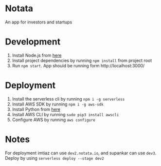# Notata

An app for investors and startups

# Development

1. Install Node.js from [here](https://nodejs.org/en/)
2. Install project dependencies by running `npm install` from project root
3. Run `npm start`. App should be running form http://localhost:3000/

# Deployment

1. Install the serverless cli by running `npm i -g serverless`
2. Install AWS SDK by running `npm i -g aws-sdk`
3. Install Python from [here](https://www.python.org/downloads/)
4. Install AWS CLI by running `sudo pip3 install awscli`
5. Configure AWS by running `aws configure`

# Notes

For deployment imtiaz can use `dev2.notata.io`, and supankar can use `dev3`. Deploy by using `serverless deploy --stage dev2`
